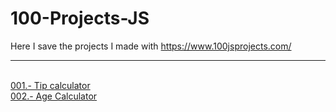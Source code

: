 # 100-Projects-JS

Here I save the projects I made with https://www.100jsprojects.com/ <br> <hr> <br>
[001.- Tip calculator](https://jonathanmanzanodiaz.github.io/100-Projects-JS/Projects/001-tip-calculator/) <br>
[002.- Age Calculator](https://jonathanmanzanodiaz.github.io/100-Projects-JS/Projects/002-age-calculator/) <br>
